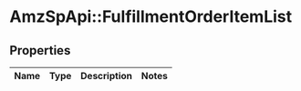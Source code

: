 # AmzSpApi::FulfillmentOrderItemList

## Properties
Name | Type | Description | Notes
------------ | ------------- | ------------- | -------------

